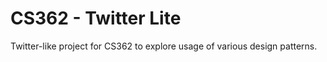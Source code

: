 # CS362 - Twitter Lite

Twitter-like project for CS362 to explore usage of various design patterns.
